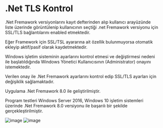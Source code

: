# .Net TLS Kontrol
 
.Net Fremawork versiyonlarını kayıt defterinden alıp kullanıcı arayüzünde liste üzerinde görüntülenip kullanıcının seçtiği .net Fremawork versiyonu için SSL/TLS bağlantılarını enabled etmektedir. 

Eğer Framework için SSL/TSL ayararına ait özellik bulunmuyorsa otomatik ekleyip aktif/pasif olarak kaydetmektedir.

Windows işletim sisteminin ayarlarını kontrol etmesi ve değiştirmesi nedeni ile başlatıldığında Windows Yönetici Kullanıcısının (Administrator) onayını istemektedir.  

Verilen onay ile .Net Fremawork ayarlarını kontrol edip SSL/TLS ayarları için değişiklik sağlamaktadır.

Uygulama .Net Fremawork 8.0 ile geliştirilmiştir.

Program testleri Windows Server 2016, Windows 10 işletim sistemleri üzerinde .Net Fremawork 8.0 versiyonu ile başarılı bir şekilde gerçekleştirilmiştir.

![image](https://github.com/zeytinyilmaz/TLS/assets/11462101/1a749eb8-d18e-4267-b877-748939ea932b)
![image](https://github.com/zeytinyilmaz/TLS/assets/11462101/ce747994-5de9-43c3-b2b7-720ca2cc9f1a)
